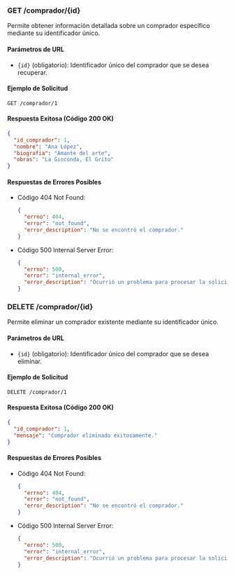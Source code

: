 ### GET /comprador/{id}

Permite obtener información detallada sobre un comprador específico mediante su identificador único.

#### Parámetros de URL
- `{id}` (obligatorio): Identificador único del comprador que se desea recuperar.

#### Ejemplo de Solicitud
```http
GET /comprador/1
```

#### Respuesta Exitosa (Código 200 OK)
```json
{
  "id_comprador": 1,
  "nombre": "Ana López",
  "biografia": "Amante del arte",
  "obras": "La Gioconda, El Grito"
}
```

#### Respuestas de Errores Posibles
- Código 404 Not Found:
  ```json
  {
    "errno": 404,
    "error": "not_found",
    "error_description": "No se encontró el comprador."
  }
  ```

- Código 500 Internal Server Error:
  ```json
  {
    "errno": 500,
    "error": "internal_error",
    "error_description": "Ocurrió un problema para procesar la solicitud"
  }
  ```

### DELETE /comprador/{id}

Permite eliminar un comprador existente mediante su identificador único.

#### Parámetros de URL
- `{id}` (obligatorio): Identificador único del comprador que se desea eliminar.

#### Ejemplo de Solicitud
```http
DELETE /comprador/1
```

#### Respuesta Exitosa (Código 200 OK)
```json
{
  "id_comprador": 1,
  "mensaje": "Comprador eliminado exitosamente."
}
```

#### Respuestas de Errores Posibles
- Código 404 Not Found:
  ```json
  {
    "errno": 404,
    "error": "not_found",
    "error_description": "No se encontró el comprador."
  }
  ```

- Código 500 Internal Server Error:
  ```json
  {
    "errno": 500,
    "error": "internal_error",
    "error_description": "Ocurrió un problema para procesar la solicitud"
  }
  ```
